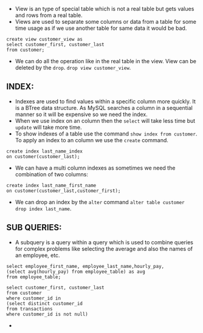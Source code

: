- View is an type of special table which is not a real table but gets values and rows from a real table. 
- Views are used to separate some columns or data from a table for some time usage as if we use another table for same data it would be bad.
```
create view customer_view as
select customer_first, customer_last
from customer;
```
- We can do all the operation like in the real table in the view. View can be deleted by the `drop`. `drop view customer_view`.
## INDEX:
- Indexes are used to find values within a specific column more quickly. It is a BTree data structure. As MySQL searches a column in a sequential manner so it will be expensive so we need the index.
- When we use index on an column then the `select` will take less time but `update` will take more time.
- To show indexes of a table use the command `show index from customer`. To apply an index to an column we use the `create` command.
```
create index last_name_index
on customer(customer_last);
```
- We can have a multi column indexes as sometimes we need the combination of two columns:
```
create index last_name_first_name
on customer(customer_last,customer_first);
```
- We can drop an index by the `alter` command `alter table customer drop index last_name`.
## SUB QUERIES:
- A subquery is a query within a query which is used to combine queries for complex problems like selecting the average and also the names of an employee, etc.
```
select employee_first_name, employee_last_name,hourly_pay,
(select avg(hourly_pay) from employee_table) as avg
from employee_table;
```
```
select customer_first, customer_last
from customer
where customer_id in
(select distinct customer_id 
from transactions
where customer_id is not null)
```
- 
